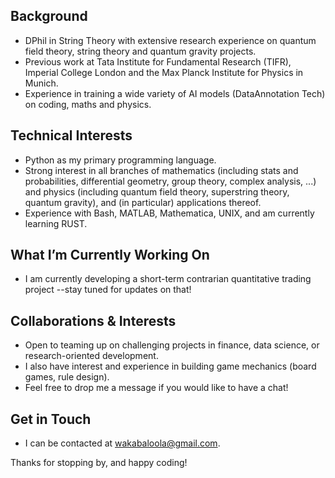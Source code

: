 ## Background

  - DPhil in String Theory with extensive research experience on quantum field theory, string theory and quantum gravity projects.
  - Previous work at Tata Institute for Fundamental Research (TIFR), Imperial College London and the Max Planck Institute for Physics in Munich. 
  - Experience in training a wide variety of AI models (DataAnnotation Tech) on coding, maths and physics.  

## Technical Interests

  - Python as my primary programming language.
  - Strong interest in all branches of mathematics (including stats and probabilities, differential geometry, group theory, complex analysis, ...) and physics (including quantum field theory, superstring theory, quantum gravity), and (in particular) applications thereof.
  - Experience with Bash, MATLAB, Mathematica, UNIX, and am currently learning RUST.

## What I’m Currently Working On

  - I am currently developing a short-term contrarian quantitative trading project --stay tuned for updates on that!

## Collaborations & Interests

  - Open to teaming up on challenging projects in finance, data science, or research-oriented development.  
  - I also have interest and experience in building game mechanics (board games, rule design).
  - Feel free to drop me a message if you would like to have a chat!

## Get in Touch

  - I can be contacted at [wakabaloola@gmail.com](mailto:wakabaloola@gmail.com).  

Thanks for stopping by, and happy coding!

<!---
wakabaloola/wakabaloola is a ✨ special ✨ repository because its `README.md` (this file) appears on your GitHub profile.
You can click the Preview link to take a look at your changes.
--->
